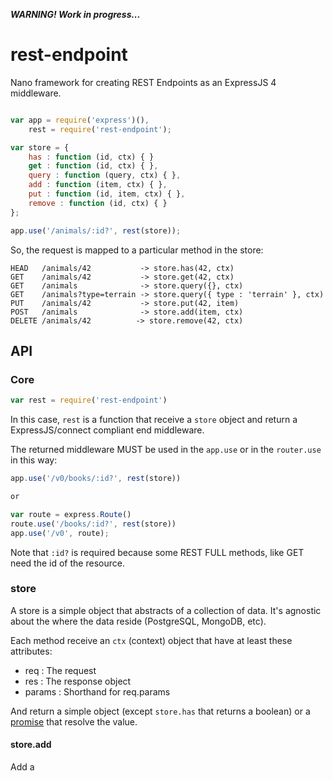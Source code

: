 ***WARNING! Work in progress...***

rest-endpoint
=============

Nano framework for creating REST Endpoints as an ExpressJS 4 middleware.

```javascript

var app = require('express')(),
    rest = require('rest-endpoint');

var store = {
    has : function (id, ctx) { }
    get : function (id, ctx) { },
    query : function (query, ctx) { },
    add : function (item, ctx) { },
    put : function (id, item, ctx) { },
    remove : function (id, ctx) { }
};

app.use('/animals/:id?', rest(store));

```

So, the request is mapped to a particular method in the store:

```
HEAD   /animals/42           -> store.has(42, ctx)
GET    /animals/42           -> store.get(42, ctx)
GET    /animals              -> store.query({}, ctx)
GET    /animals?type=terrain -> store.query({ type : 'terrain' }, ctx)
PUT    /animals/42           -> store.put(42, item)
POST   /animals              -> store.add(item, ctx)
DELETE /animals/42          -> store.remove(42, ctx)
```

## API

### Core

```javascript
var rest = require('rest-endpoint')
```
In this case, ```rest``` is a function that receive a ```store``` object
and return a ExpressJS/connect compliant end middleware.

The returned middleware MUST be used in the ```app.use``` or in the ```router.use```
in this way:

```javascript
app.use('/v0/books/:id?', rest(store))

or

var route = express.Route()
route.use('/books/:id?', rest(store))
app.use('/v0', route);
```

Note that ```:id?``` is required because some REST FULL methods, like GET need the id of
the resource.

### store

A store is a simple object that abstracts of a collection of data. It's agnostic about the
where the data reside (PostgreSQL, MongoDB, etc).

Each method receive an ```ctx``` (context) object that have at least these attributes:
* req : The request
* res : The response object
* params : Shorthand for req.params

And return a simple object (except ```store.has``` that returns a boolean) or a
[promise](https://github.com/petkaantonov/bluebird#what-are-promises-and-why-should-i-use-them) that resolve the value.

#### store.add

Add a 


